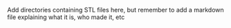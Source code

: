 Add directories containing STL files here, but remember to add a markdown file explaining what it is, who made it, etc
